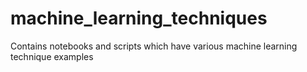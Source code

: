 # machine_learning_techniques
Contains notebooks and scripts which have various machine learning technique examples
